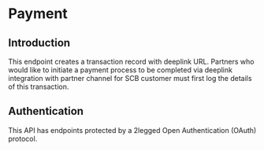 # Payment

## Introduction
This endpoint creates a transaction record with deeplink URL. Partners who would like to initiate a payment process to be completed via deeplink integration with partner channel for SCB customer must first log the details of this transaction.

## Authentication
This API has endpoints protected by a 2­legged Open Authentication (OAuth) protocol.